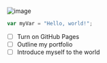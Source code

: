 # 
![image](https://github.com/user-attachments/assets/0e6775bb-601f-45c5-b3e7-7ca2bafb9e41)
``` javascript
var myVar = "Hello, world!";
```
- [ ] Turn on GitHub Pages
- [ ] Outline my portfolio
- [ ] Introduce myself to the world
